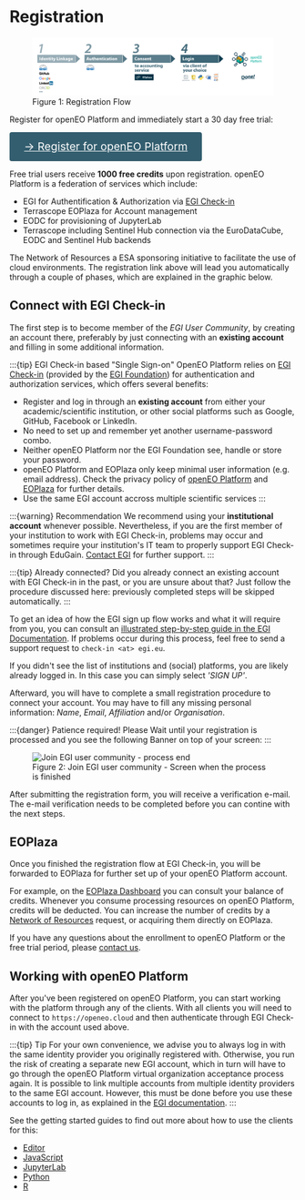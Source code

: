 
# Registration

<figure>
    <img src="https://raw.githubusercontent.com/openEOPlatform/documentation/main/join/Registration_Flow.png" alt="Registration Flow">
    <figcaption>Figure 1: Registration Flow</figcaption>
</figure>

Register for openEO Platform and immediately start a 30 day free trial:

<a href="https://sso.terrascope.be/auth/realms/terrascope/protocol/openid-connect/auth?client_id=openeoplatform&redirect_uri=https://openeo.cloud/welcome-to-openeo-platform/&state=0%2F95954a95-1968-4a64-8b88-fef0f47936fb&response_type=code&scope=openid" class="action-button" style="display: inline-block; font-size:1.2rem; color: #fff; background-color: #335e6f; padding: 0.8rem 1.6rem; border-radius: 4px; border-bottom: 1px solid #2e5564;">&rarr; Register for openEO Platform</a>

Free trial users receive **1000 free credits** upon registration. openEO Platform is a federation of services which include:
- EGI for Authentification & Authorization via [EGI Check-in](https://www.egi.eu/services/check-in/)
- Terrascope EOPlaza for Account management
- EODC for provisioning of JupyterLab
- Terrascope including Sentinel Hub connection via the EuroDataCube, EODC and Sentinel Hub backends

The Network of Resources a ESA sponsoring initiative to facilitate the use of cloud environments.
The registration link above will lead you automatically through a couple of phases,
which are explained in the graphic below.

## Connect with EGI Check-in

The first step is to become member of the *EGI User Community*, 
by creating an account there,
preferably by just connecting with an **existing account**
and filling in some additional information.


:::{tip} EGI Check-in based "Single Sign-on"
OpenEO Platform relies on
[EGI Check-in](https://www.egi.eu/services/check-in/)
(provided by the [EGI Foundation](https://egi.eu))
for authentication and authorization services,
which offers several benefits:

- Register and log in through an **existing account**
  from either your academic/scientific institution,
  or other social platforms such as Google, GitHub, Facebook or LinkedIn.
- No need to set up and remember yet another username-password combo.
- Neither openEO Platform nor the EGI Foundation see, handle or store your password.
- openEO Platform and EOPlaza only keep minimal user information (e.g. email address).
  Check the privacy policy of [openEO Platform](https://openeo.cloud/privacy-policy)
  and [EOPlaza](https://vito.be/en/privacy-policy) for further details.
- Use the same EGI account accross multiple scientific services
:::


:::{warning} Recommendation
We recommend using your **institutional account** whenever possible.
Nevertheless, if you are the first member of your institution to work with EGI Check-in, 
problems may occur and sometimes require your institution's IT team to properly
support EGI Check-in through EduGain.
[Contact EGI](https://www.egi.eu/service-contact/) for further support.
:::


:::{tip} Already connected?
Did you already connect an existing account with EGI Check-in in the past,
or you are unsure about that?
Just follow the procedure discussed here:
previously completed steps will be skipped automatically.
:::


To get an idea of how the EGI sign up flow works and what it will require from you,
you can consult an [illustrated step-by-step guide in the EGI Documentation](https://docs.egi.eu/users/aai/check-in/signup/).
If problems occur during this process, feel free to send a support request to `check-in <at> egi.eu`.


If you didn't see the list of institutions and (social) platforms, you are likely already logged in.
In this case you can simply select *'SIGN UP'*.

Afterward, you will have to complete a small registration procedure to connect your account.
You may have to fill any missing personal information: *Name*, *Email*, *Affiliation* and/or *Organisation*.

:::{danger} Patience required!
Please Wait until your registration is processed and you see the following Banner on top of your screen:
:::
<figure>
    <img src="https://raw.githubusercontent.com/openEOPlatform/documentation/main/join/join0.png" alt="Join EGI user community - process end">
    <figcaption>Figure 2: Join EGI user community - Screen when the process is finished</figcaption>
</figure>


After submitting the registration form, you will receive a verification e-mail.
The e-mail verification needs to be completed before you can contine with the next steps.


## EOPlaza

Once you finished the registration flow at EGI Check-in, 
you will be forwarded to EOPlaza for further set up of your openEO Platform account.

For example, on the [EOPlaza Dashboard](https://portal.terrascope.be/dashboard)
you can consult your balance of credits.
Whenever you consume processing resources on openEO Platform, credits will be deducted. 
You can increase the number of credits by a [Network of Resources](https://openeo.cloud/esa-network-of-resources-funding/) request, 
or acquiring them directly on EOPlaza.


If you have any questions about the enrollment to openEO Platform or the free trial period,
please [contact us](https://openeo.cloud/contact/).


## Working with openEO Platform

After you've been registered on openEO Platform, you can start working with
the platform through any of the clients. With all clients you will need to connect to
`https://openeo.cloud` and then authenticate through EGI Check-in with the 
account used above.

:::{tip} Tip
For your own convenience, we advise you to always log in with the same identity provider you originally registered with. Otherwise, you run the risk of creating a separate new EGI account, which in turn will have to go through the openEO Platform virtual organization acceptance process again.
It is possible to link multiple accounts from multiple identity providers to the same EGI account. However, this must be done before you use these accounts to log in, as explained in the [EGI documentation](https://docs.egi.eu/users/aai/check-in/linking/).
:::

See the getting started guides to find out more about how to use the clients for this:

* [Editor](../getting-started/editor/index.md)
* [JavaScript](../getting-started/javascript/index.md#authentication)
* [JupyterLab](../getting-started/jupyterlab/index.md)
* [Python](../getting-started/python/index.md#authentication)
* [R](../getting-started/r/index.md#authentication)

 
